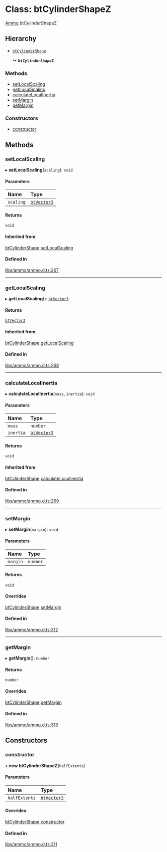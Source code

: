 # Class: btCylinderShapeZ

[Ammo](../modules/Ammo.md).btCylinderShapeZ

## Hierarchy

- [`btCylinderShape`](Ammo.btCylinderShape.md)

  ↳ **`btCylinderShapeZ`**


### Methods

- [setLocalScaling](Ammo.btCylinderShapeZ.md#setlocalscaling)
- [getLocalScaling](Ammo.btCylinderShapeZ.md#getlocalscaling)
- [calculateLocalInertia](Ammo.btCylinderShapeZ.md#calculatelocalinertia)
- [setMargin](Ammo.btCylinderShapeZ.md#setmargin)
- [getMargin](Ammo.btCylinderShapeZ.md#getmargin)

### Constructors

- [constructor](Ammo.btCylinderShapeZ.md#constructor)

## Methods

### setLocalScaling

▸ **setLocalScaling**(`scaling`): `void`

#### Parameters

| Name | Type |
| :------ | :------ |
| `scaling` | [`btVector3`](Ammo.btVector3.md) |

#### Returns

`void`

#### Inherited from

[btCylinderShape](Ammo.btCylinderShape.md).[setLocalScaling](Ammo.btCylinderShape.md#setlocalscaling)

#### Defined in

[libs/ammo/ammo.d.ts:267](https://github.com/Orillusion/orillusion/blob/main/src/libs/ammo/ammo.d.ts#L267)

___

### getLocalScaling

▸ **getLocalScaling**(): [`btVector3`](Ammo.btVector3.md)

#### Returns

[`btVector3`](Ammo.btVector3.md)

#### Inherited from

[btCylinderShape](Ammo.btCylinderShape.md).[getLocalScaling](Ammo.btCylinderShape.md#getlocalscaling)

#### Defined in

[libs/ammo/ammo.d.ts:268](https://github.com/Orillusion/orillusion/blob/main/src/libs/ammo/ammo.d.ts#L268)

___

### calculateLocalInertia

▸ **calculateLocalInertia**(`mass`, `inertia`): `void`

#### Parameters

| Name | Type |
| :------ | :------ |
| `mass` | `number` |
| `inertia` | [`btVector3`](Ammo.btVector3.md) |

#### Returns

`void`

#### Inherited from

[btCylinderShape](Ammo.btCylinderShape.md).[calculateLocalInertia](Ammo.btCylinderShape.md#calculatelocalinertia)

#### Defined in

[libs/ammo/ammo.d.ts:269](https://github.com/Orillusion/orillusion/blob/main/src/libs/ammo/ammo.d.ts#L269)

___

### setMargin

▸ **setMargin**(`margin`): `void`

#### Parameters

| Name | Type |
| :------ | :------ |
| `margin` | `number` |

#### Returns

`void`

#### Overrides

[btCylinderShape](Ammo.btCylinderShape.md).[setMargin](Ammo.btCylinderShape.md#setmargin)

#### Defined in

[libs/ammo/ammo.d.ts:312](https://github.com/Orillusion/orillusion/blob/main/src/libs/ammo/ammo.d.ts#L312)

___

### getMargin

▸ **getMargin**(): `number`

#### Returns

`number`

#### Overrides

[btCylinderShape](Ammo.btCylinderShape.md).[getMargin](Ammo.btCylinderShape.md#getmargin)

#### Defined in

[libs/ammo/ammo.d.ts:313](https://github.com/Orillusion/orillusion/blob/main/src/libs/ammo/ammo.d.ts#L313)

## Constructors

### constructor

• **new btCylinderShapeZ**(`halfExtents`)

#### Parameters

| Name | Type |
| :------ | :------ |
| `halfExtents` | [`btVector3`](Ammo.btVector3.md) |

#### Overrides

[btCylinderShape](Ammo.btCylinderShape.md).[constructor](Ammo.btCylinderShape.md#constructor)

#### Defined in

[libs/ammo/ammo.d.ts:311](https://github.com/Orillusion/orillusion/blob/main/src/libs/ammo/ammo.d.ts#L311)
